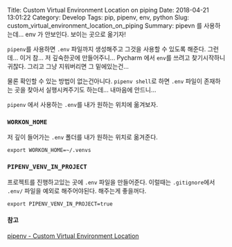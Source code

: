 Title: Custom Virtual Environment Location on piping
Date: 2018-04-21 13:01:22
Category: Develop
Tags: pip, pipenv, env, python
Slug: custom_virtual_environment_location_on_piping
Summary: pipevn 를 사용하는데... env 가 안보인다. 보이는 곳으로 옮기자!

`pipenv`를 사용하면 `.env` 파일까지 생성해주고 그것을 사용할 수 있도록 해준다.
그런데... 이거 참... 저 깊숙한곳에 만들어주니... Pycharm 에서 `env`를 쓰려고 찾기시작하니 귀찮다. 그리고 그냥 지워버리면 그 밑에있는건...

물론 확인할 수 있는 방법이 없는건아니다. `pipenv shell`로 하면 `.env` 파일이 존재하는 곳을 찾아서 실행시켜주기도 하는데...
내마음에 안드니...

`pipenv` 에서 사용하는 `.env`를 내가 원하는 위치에 옮겨보자.

### `WORKON_HOME`

저 깊이 들어가는 `.env` 폴더를 내가 원하는 위치로 옮겨준다.

    export WORKON_HOME=~/.venvs

### `PIPENV_VENV_IN_PROJECT`

프로젝트를 진행하고있는 곳에 `.env` 파일을 만들어준다.
이럴때는 `.gitignore`에서 `.env/` 파일을 예외로 해주어야된다. 해주는게 좋을꺼다.

    export PIPENV_VENV_IN_PROJECT=true

#### 참고

[pipenv - Custom Virtual Environment Location](https://docs.pipenv.org/advanced/#custom-virtual-environment-location)